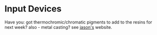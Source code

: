 # Input Devices

Have you:
got thermochromic/chromatic pigments to add to the resins for next week? 
also - metal casting? see [jason's](http://fabacademy.org/archives/2015/as/students/wang.tse-kang/week09.html) website.

